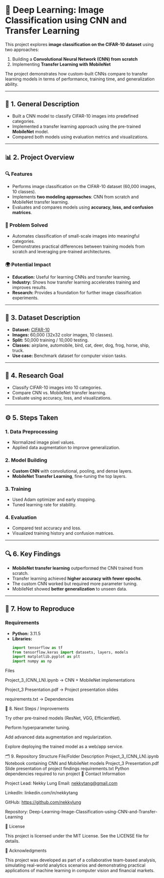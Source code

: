 # 📸 Deep Learning: Image Classification using CNN and Transfer Learning

This project explores **image classification on the CIFAR-10 dataset** using two approaches:  
1. Building a **Convolutional Neural Network (CNN) from scratch**  
2. Implementing **Transfer Learning with MobileNet**  

The project demonstrates how custom-built CNNs compare to transfer learning models in terms of performance, training time, and generalization ability.

---

## 📌 1. General Description
- Built a CNN model to classify CIFAR-10 images into predefined categories.  
- Implemented a transfer learning approach using the pre-trained **MobileNet** model.  
- Compared both models using evaluation metrics and visualizations.  

---

## 📊 2. Project Overview
### 🔍 Features
- Performs image classification on the CIFAR-10 dataset (60,000 images, 10 classes).  
- Implements **two modeling approaches**: CNN from scratch and MobileNet transfer learning.  
- Evaluates and compares models using **accuracy, loss, and confusion matrices**.  

### 🎯 Problem Solved
- Automates classification of small-scale images into meaningful categories.  
- Demonstrates practical differences between training models from scratch and leveraging pre-trained architectures.  

### 🌍 Potential Impact
- **Education:** Useful for learning CNNs and transfer learning.  
- **Industry:** Shows how transfer learning accelerates training and improves results.  
- **Research:** Provides a foundation for further image classification experiments.  

---

## 📁 3. Dataset Description
- **Dataset:** [CIFAR-10](https://www.cs.toronto.edu/~kriz/cifar.html)  
- **Images:** 60,000 (32x32 color images, 10 classes).  
- **Split:** 50,000 training / 10,000 testing.  
- **Classes:** airplane, automobile, bird, cat, deer, dog, frog, horse, ship, truck.  
- **Use case:** Benchmark dataset for computer vision tasks.  

---

## 🎯 4. Research Goal
- Classify CIFAR-10 images into 10 categories.  
- Compare CNN vs. MobileNet transfer learning.  
- Evaluate using accuracy, loss, and visualizations.  

---

## ⚙️ 5. Steps Taken
### 1. Data Preprocessing
- Normalized image pixel values.  
- Applied data augmentation to improve generalization.  

### 2. Model Building
- **Custom CNN** with convolutional, pooling, and dense layers.  
- **MobileNet Transfer Learning**, fine-tuning the top layers.  

### 3. Training
- Used Adam optimizer and early stopping.  
- Tuned learning rate for stability.  

### 4. Evaluation
- Compared test accuracy and loss.  
- Visualized training history and confusion matrices.  

---

## 🔍 6. Key Findings
- **MobileNet transfer learning** outperformed the CNN trained from scratch.  
- Transfer learning achieved **higher accuracy with fewer epochs**.  
- The custom CNN worked but required more parameter tuning.  
- MobileNet showed **better generalization** to unseen data.  

---

## 🧪 7. How to Reproduce
### Requirements
- **Python:** 3.11.5  
- **Libraries:**
  ```python
  import tensorflow as tf
  from tensorflow.keras import datasets, layers, models
  import matplotlib.pyplot as plt
  import numpy as np

Files

Project_3_(CNN_LN).ipynb → CNN + MobileNet implementations

Project_3 Presentation.pdf → Project presentation slides

requirements.txt → Dependencies

🚀 8. Next Steps / Improvements

Try other pre-trained models (ResNet, VGG, EfficientNet).

Perform hyperparameter tuning.

Add advanced data augmentation and regularization.

Explore deploying the trained model as a web/app service.

🗂️ 9. Repository Structure
File/Folder	Description
Project_3_(CNN_LN).ipynb	Notebook containing CNN and MobileNet models
Project_3 Presentation.pdf	Slide presentation of project findings
requirements.txt	Python dependencies required to run project
📢 Contact Information

Project Lead: Nekky Lung
Email: nekkytang@gmail.com

LinkedIn: linkedin.com/in/nekkytang

GitHub: https://github.com/nekkylung

Repository: Deep-Learning-Image-Classification-using-CNN-and-Transfer-Learning

📜 License

This project is licensed under the MIT License. See the LICENSE
 file for details.

🙏 Acknowledgments

This project was developed as part of a collaborative team-based analysis, simulating real-world analytics scenarios and demonstrating practical applications of machine learning in computer vision and financial markets.


